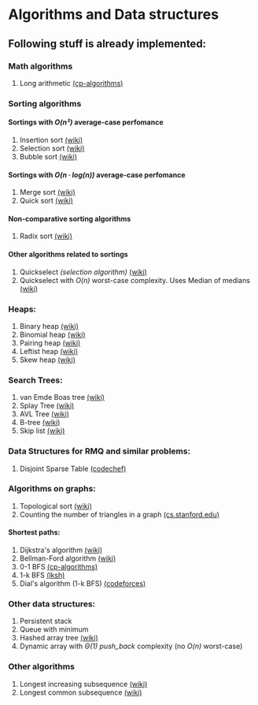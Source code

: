 # Algorithms and Data structures

## Following stuff is already implemented:

### Math algorithms
1. Long arithmetic [(cp-algorithms)](https://cp-algorithms.com/algebra/big-integer.html)

### Sorting algorithms
#### Sortings with _O(n²)_ average-case perfomance
1. Insertion sort [(wiki)](https://en.wikipedia.org/wiki/Insertion_sort)
2. Selection sort [(wiki)](https://en.wikipedia.org/wiki/Selection_sort)
3. Bubble sort [(wiki)](https://en.wikipedia.org/wiki/Bubble_sort)

#### Sortings with _O(n ∙ log(n))_ average-case perfomance
1. Merge sort [(wiki)](https://en.wikipedia.org/wiki/Merge_sort)
2. Quick sort [(wiki)](https://en.wikipedia.org/wiki/Quicksort)

#### Non-comparative sorting algorithms
1. Radix sort [(wiki)](https://en.wikipedia.org/wiki/Radix_sort)

#### Other algorithms related to sortings
1. Quickselect *(selection algorithm)* [(wiki)](https://en.wikipedia.org/wiki/Quickselect)
2. Quickselect with _O(n)_ worst-case complexity. Uses Median of medians [(wiki)](https://en.wikipedia.org/wiki/Median_of_medians)

### Heaps:
1. Binary heap [(wiki)](https://en.wikipedia.org/wiki/Binary_heap)
2. Binomial heap [(wiki)](https://en.wikipedia.org/wiki/Binomial_heap)
3. Pairing heap [(wiki)](https://en.wikipedia.org/wiki/Pairing_heap)
4. Leftist heap [(wiki)](https://en.wikipedia.org/wiki/Leftist_tree)
5. Skew heap [(wiki)](https://en.wikipedia.org/wiki/Skew_heap)

### Search Trees:
1. van Emde Boas tree [(wiki)](https://en.wikipedia.org/wiki/Van_Emde_Boas_tree)
2. Splay Tree [(wiki)](https://en.wikipedia.org/wiki/Splay_tree)
3. AVL Tree [(wiki)](https://en.wikipedia.org/wiki/AVL_tree)
4. B-tree [(wiki)](https://en.wikipedia.org/wiki/B-tree)
5. Skip list [(wiki)](https://en.wikipedia.org/wiki/Skip_list)

### Data Structures for RMQ and similar problems:
1. Disjoint Sparse Table [(codechef)](https://discuss.codechef.com/t/tutorial-disjoint-sparse-table/17404)

### Algorithms on graphs:
1. Topological sort [(wiki)](https://en.wikipedia.org/wiki/Topological_sorting)
2. Counting the number of triangles in a graph [(cs.stanford.edu)](https://cs.stanford.edu/~rishig/courses/ref/l1.pdf)

#### Shortest paths:
1. Dijkstra's algorithm [(wiki)](https://en.wikipedia.org/wiki/Dijkstra%27s_algorithm)
2. Bellman-Ford algorithm [(wiki)](https://en.wikipedia.org/wiki/Bellman–Ford_algorithm)
3. 0-1 BFS [(cp-algorithms)](https://cp-algorithms.com/graph/01_bfs.html)
4. 1-k BFS [(lksh)](https://archive.lksh.ru/2018/august/B'/notes/07.pdf)
5. Dial's algorithm (1-k BFS) [(codeforces)](https://codeforces.com/blog/entry/88408?locale=en)

### Other data structures:
1. Persistent stack
2. Queue with minimum 
3. Hashed array tree [(wiki)](https://en.wikipedia.org/wiki/Hashed_array_tree)
4. Dynamic array with _Θ(1)_ _push_back_ complexity (no _O(n)_ worst-case)

### Other algorithms
1. Longest increasing subsequence [(wiki)](https://en.wikipedia.org/wiki/Longest_increasing_subsequence)
2. Longest common subsequence [(wiki)](https://en.wikipedia.org/wiki/Longest_common_subsequence_problem)
